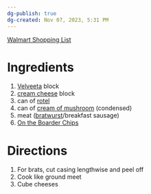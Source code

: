 ```yaml
---
dg-publish: true
dg-created: Nov 07, 2023, 5:31 PM
---
```


[Walmart Shopping List](https://www.walmart.com/lists/shared/WL/b557cda2-a610-40c0-bee0-697a4ebe87b5)

# Ingredients

1. [Velveeta](https://www.walmart.com/ip/Velveeta-Original-Melting-Cheese-Dip-Sauce-16-Oz-Block/10295586?athbdg=L1600&from=/search) block
2. [cream cheese](https://www.walmart.com/ip/Philadelphia-Original-Cream-Cheese-8-oz-Brick/10295545?athbdg=L1600&from=/search) block
3. can of [rotel](https://www.walmart.com/ip/Rotel-Original-Diced-Tomatoes-and-Green-Chilies-10-oz/10308581?athbdg=L1600&from=/search)
4. can of [cream of mushroom](https://www.walmart.com/ip/Campbell-s-Condensed-Cream-of-Mushroom-Soup-10-5-oz-Can/10321675?athbdg=L1600&from=/search) (condensed)
5. meat ([bratwurst](https://www.walmart.com/ip/Johnsonville-Brats-Original-Pork-Bratwurst-Links-19-oz-5-Count-Tray/10316091?athbdg=L1200&from=/search)/breakfast sausage)
6. [On the Boarder Chips](https://www.walmart.com/ip/On-The-Border-Caf-Style-Tortilla-Chips-Gluten-Free-16-5-oz-Bag/627620088?athbdg=L1100&from=/search)

# Directions

1. For brats, cut casing lengthwise and peel off
2. Cook like ground meet
3. Cube cheeses